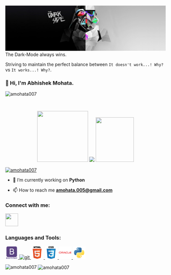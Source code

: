 ![](https://github.com/amohata007/amohata007/blob/main/darkside.jpg)
The Dark-Mode always wins.

Striving to maintain the perfect balance between `It doesn't work...! Why?` vs `It works...! Why?`.

### 👋 Hi, I'm Abhishek Mohata.
<p align="left"> <img src="https://komarev.com/ghpvc/?username=amohata007&label=Profile%20views&color=0e75b6&style=flat" alt="amohata007" /> </p><br>

<p align="center">
  <a>
   <img height="160" width="160" src="https://octodex.github.com/images/Fintechtocat.png">
   <img src="https://github-readme-streak-stats.herokuapp.com?user=amohata007&theme=highcontrast"/>
   <img height="140" width="120" src="https://octodex.github.com/images/inspectocat.jpg">
</p>

<p align="left"> <a href="https://github.com/ryo-ma/github-profile-trophy"><img src="https://github-profile-trophy.vercel.app/?username=amohata007&no-frame=true&theme=gruvbox" alt="amohata007" /></a> </p>

- 🔭 I’m currently working on **Python**

- 📫 How to reach me **amohata.005@gmail.com**

<h3 align="left">Connect with me:</h3>
<p align="left">
<a href="https://www.linkedin.com/in/abhishek-mohata-b48a5b15a/" target="_blank"><img src="https://image.flaticon.com/icons/png/512/174/174857.png" height="40" width="40" /></a>
</p>

<h3 align="left">Languages and Tools:</h3>
<p align="left"> <a href="https://getbootstrap.com" target="_blank"> <img src="https://raw.githubusercontent.com/devicons/devicon/master/icons/bootstrap/bootstrap-plain-wordmark.svg" alt="bootstrap" width="40" height="40"/> </a> </a> <a href="https://git-scm.com/" target="_blank"> <img src="https://www.vectorlogo.zone/logos/git-scm/git-scm-icon.svg" alt="git" width="40" height="40"/> </a> <a href="https://www.w3.org/html/" target="_blank"> <img src="https://raw.githubusercontent.com/devicons/devicon/master/icons/html5/html5-original-wordmark.svg" alt="html5" width="40" height="40"/> </a> <a href="https://devdocs.io/css/" target="_blank"> <img src="https://raw.githubusercontent.com/devicons/devicon/master/icons/css3/css3-original-wordmark.svg" alt="css3" width="40" height="40"/> </a><a href="https://www.oracle.com/" target="_blank"> <img src="https://raw.githubusercontent.com/devicons/devicon/master/icons/oracle/oracle-original.svg" alt="oracle" width="40" height="40"/> </a> <a href="https://www.python.org" target="_blank"> <img src="https://raw.githubusercontent.com/devicons/devicon/master/icons/python/python-original.svg" alt="python" width="40" height="40"/> </a> </p>

<p><img align="left" src="https://github-readme-stats.vercel.app/api/top-langs?username=amohata007&show_icons=true&locale=en&layout=compact&theme=dark" alt="amohata007" /></p>

<p>&nbsp;<img align="center" src="https://github-readme-stats.vercel.app/api?username=amohata007&count_private=true&hide=issues,contribs&show_icons=true&theme=dark" alt="amohata007" /></p>


